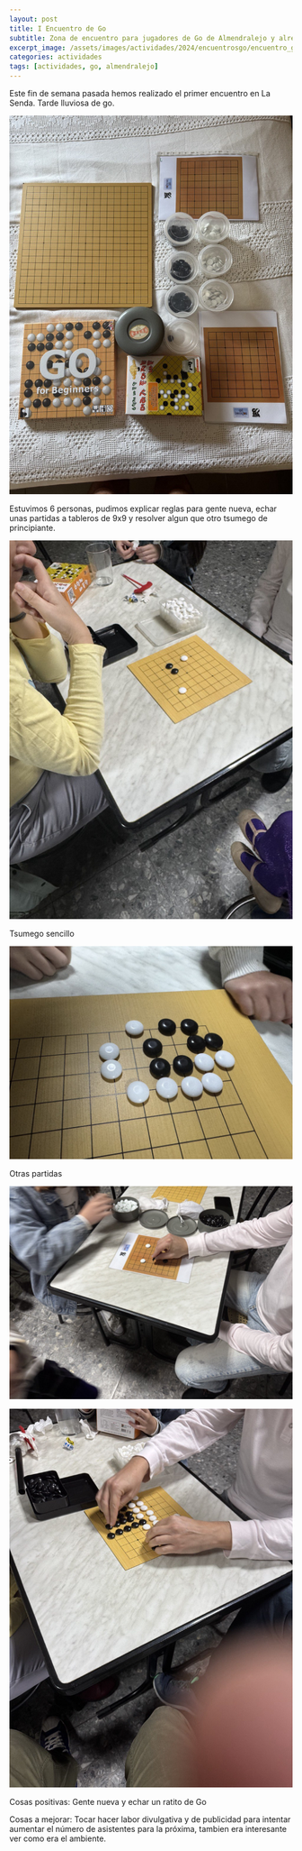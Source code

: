 ```yaml
---
layout: post
title: I Encuentro de Go
subtitle: Zona de encuentro para jugadores de Go de Almendralejo y alrededores
excerpt_image: /assets/images/actividades/2024/encuentrosgo/encuentro_go_2024.jpg
categories: actividades
tags: [actividades, go, almendralejo]
---
```


Este fin de semana pasada hemos realizado el primer encuentro en La Senda. Tarde lluviosa de go.

![Setup de Jornadas](/assets/images/actividades/2024/encuentrosgo/encuentro.go.1.setup.jpg)

Estuvimos 6 personas, pudimos explicar reglas para gente nueva, echar unas partidas a tableros de 9x9 y resolver algun que otro tsumego de principiante.

![Partida E vs P](/assets/images/actividades/2024/encuentrosgo/encuentro.go.1.evsp.jpg)

Tsumego sencillo

![Tsumego sencillo](/assets/images/actividades/2024/encuentrosgo/encuentro.go.1.ejercicio.jpg)

Otras partidas

![Partida D vs R](/assets/images/actividades/2024/encuentrosgo/encuentro.go.1.dvr.jpg)

![Partida E vs R](/assets/images/actividades/2024/encuentrosgo/encuentro.go.1.evsr.jpg)

Cosas positivas: Gente nueva y echar un ratito de Go

Cosas a mejorar: Tocar hacer labor divulgativa y de publicidad para intentar aumentar el número de asistentes para la próxima, tambien era interesante ver como era el ambiente.








